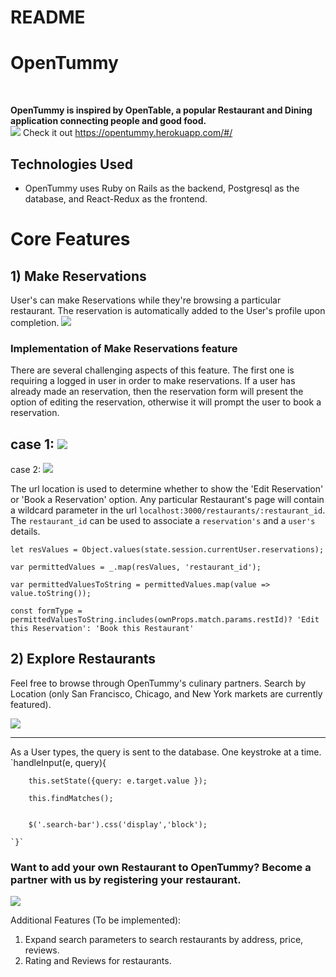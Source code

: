 # README

# OpenTummy

<br/>

**OpenTummy is inspired by OpenTable, a popular Restaurant and Dining application connecting people and good food.**
<br/>
![](http://puu.sh/z64Ts/f28a0ca0db.png)
Check it out https://opentummy.herokuapp.com/#/

## Technologies Used
- OpenTummy uses Ruby on Rails as the backend, Postgresql as the database, and React-Redux as the frontend. 


# Core Features

## 1) Make Reservations
User's can make Reservations while they're browsing a particular restaurant. The reservation is automatically added to the User's profile upon completion.
![](http://g.recordit.co/nUdbWtILrj.gif)

### Implementation of Make Reservations feature
There are several challenging aspects of this feature. The first one is requiring a logged in user in order to make reservations. If a user has already made an reservation, then the reservation form will present the option of editing the reservation, otherwise it will prompt the user to book a reservation.

case 1: ![](https://puu.sh/yxvfH/382dc46b52.png)
---------------------------------------------------------------------------------------------------------------------------
case 2: ![](https://puu.sh/yxvgl/2d588a67ac.png)

The url location is used to determine whether to show the 'Edit Reservation' or 'Book a Reservation' option. Any particular Restaurant's page will contain a wildcard parameter in the url `localhost:3000/restaurants/:restaurant_id`. The `restaurant_id` can be used to associate a `reservation's` and a `user's` details.
   
  `let resValues = Object.values(state.session.currentUser.reservations);`


   `var permittedValues = _.map(resValues, 'restaurant_id');`

   `var permittedValuesToString = permittedValues.map(value => value.toString());`

   `const formType = permittedValuesToString.includes(ownProps.match.params.restId)? 'Edit this Reservation': 'Book this Restaurant' `



## 2)  Explore Restaurants
Feel free to browse through OpenTummy's culinary partners. Search by Location (only San Francisco, Chicago, and New York markets are currently featured).


![](http://g.recordit.co/7luygq64AU.gif)
<hr/>
As a User types, the query is sent to the database. One keystroke at a time.
<br/>
 `handleInput(e, query){

        this.setState({query: e.target.value });
      
        this.findMatches();

        
        $('.search-bar').css('display','block');

    `}`



### Want to add your own Restaurant to OpenTummy? Become a partner with us by registering your restaurant.
![](http://g.recordit.co/dtKlOkpW3x.gif)




Additional Features (To be implemented):
1) Expand search parameters to search restaurants by address, price, reviews.
2) Rating and Reviews for restaurants.
